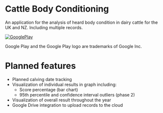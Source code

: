 Cattle Body Conditioning
===

An application for the analysis of heard body condition in dairy cattle for the UK and NZ. Including multiple records.


[![GooglePlay](http://ianfield.com/assets/google-play-badge.png)](https://play.google.com/store/apps/details?id=com.ianfield.bodyconditioning)

Google Play and the Google Play logo are trademarks of Google Inc.

# Planned features
- Planned calving date tracking
- Visualization of individual results in graph including:
  - Score percentage (bar chart)
  - 95th percentile and confidence interval outliers (phase 2)
- Visualization of overall result throughout the year
- Google Drive integration to upload records to the cloud
